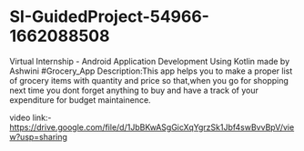 # SI-GuidedProject-54966-1662088508
Virtual Internship - Android Application Development Using Kotlin
made by Ashwini
#Grocery_App
Description:This app helps you to make a proper list of grocery items with quantity and price so that,when you go for shopping next time you dont forget anything to buy and have a track of your expenditure for budget maintainence.

video link:-https://drive.google.com/file/d/1JbBKwASgGicXqYgrzSk1Jbf4swBvvBpV/view?usp=sharing
